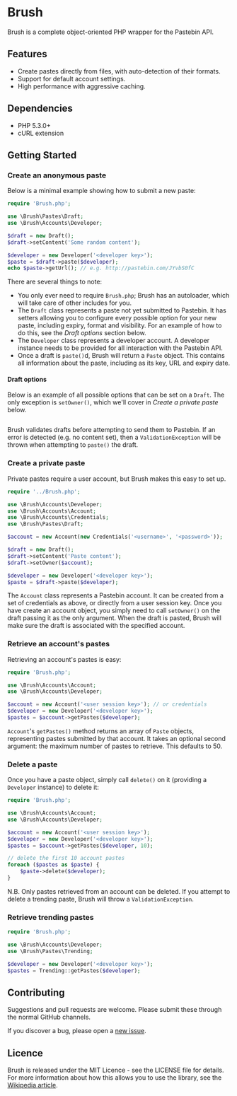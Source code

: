 # Brush

Brush is a complete object-oriented PHP wrapper for the Pastebin API.

## Features

 - Create pastes directly from files, with auto-detection of their formats.
 - Support for default account settings.
 - High performance with aggressive caching.

## Dependencies

 - PHP 5.3.0+
 - cURL extension

## Getting Started

### Create an anonymous paste

Below is a minimal example showing how to submit a new paste:

``` php
require 'Brush.php';

use \Brush\Pastes\Draft;
use \Brush\Accounts\Developer;

$draft = new Draft();
$draft->setContent('Some random content');

$developer = new Developer('<developer key>');
$paste = $draft->paste($developer);
echo $paste->getUrl(); // e.g. http://pastebin.com/JYvbS0fC
```

There are several things to note:

 - You only ever need to require `Brush.php`; Brush has an autoloader, which will take care of other includes for you.
 - The `Draft` class represents a paste not yet submitted to Pastebin. It has setters allowing you to configure every possible option for your new paste, including expiry, format and visibility. For an example of how to do this, see the *Draft options* section below.
 - The `Developer` class represents a developer account. A developer instance needs to be provided for all interaction with the Pastebin API.
 - Once a draft is `paste()`d, Brush will return a `Paste` object. This contains all information about the paste, including as its key, URL and expiry date.

#### Draft options

Below is an example of all possible options that can be set on a `Draft`. The only exception is `setOwner()`, which we'll cover in *Create a private paste* below.

``` php
```

Brush validates drafts before attempting to send them to Pastebin. If an error is detected (e.g. no content set), then a `ValidationException` will be thrown when attempting to `paste()` the draft.

### Create a private paste

Private pastes require a user account, but Brush makes this easy to set up.

``` php
require '../Brush.php';

use \Brush\Accounts\Developer;
use \Brush\Accounts\Account;
use \Brush\Accounts\Credentials;
use \Brush\Pastes\Draft;

$account = new Account(new Credentials('<username>', '<password>'));

$draft = new Draft();
$draft->setContent('Paste content');
$draft->setOwner($account);

$developer = new Developer('<developer key>');
$paste = $draft->paste($developer);
```

The `Account` class represents a Pastebin account. It can be created from a set of credentials as above, or directly from a user session key. Once you have create an account object, you simply need to call `setOwner()` on the draft passing it as the only argument. When the draft is pasted, Brush will make sure the draft is associated with the specified account.

### Retrieve an account's pastes

Retrieving an account's pastes is easy:

``` php
require 'Brush.php';

use \Brush\Accounts\Account;
use \Brush\Accounts\Developer;

$account = new Account('<user session key>'); // or credentials
$developer = new Developer('<developer key>');
$pastes = $account->getPastes($developer);
```

`Account`'s `getPastes()` method returns an array of `Paste` objects, representing pastes submitted by that account. It takes an optional second argument: the maximum number of pastes to retrieve. This defaults to 50.

### Delete a paste

Once you have a paste object, simply call `delete()` on it (providing a `Developer` instance) to delete it:

``` php
require 'Brush.php';

use \Brush\Accounts\Account;
use \Brush\Accounts\Developer;

$account = new Account('<user session key>');
$developer = new Developer('<developer key>');
$pastes = $account->getPastes($developer, 10);

// delete the first 10 account pastes
foreach ($pastes as $paste) {
	$paste->delete($developer);
}
```

N.B. Only pastes retrieved from an account can be deleted. If you attempt to delete a trending paste, Brush will throw a `ValidationException`.

### Retrieve trending pastes

``` php
require 'Brush.php';

use \Brush\Accounts\Developer;
use \Brush\Pastes\Trending;

$developer = new Developer('<developer key>');
$pastes = Trending::getPastes($developer);
```

## Contributing

Suggestions and pull requests are welcome. Please submit these through the normal GitHub channels.

If you discover a bug, please open a [new issue](https://github.com/gebn/Brush/issues/new).

## Licence

Brush is released under the MIT Licence - see the LICENSE file for details. For more information about how this allows you to use the library, see the [Wikipedia article](http://en.wikipedia.org/wiki/MIT_License).
